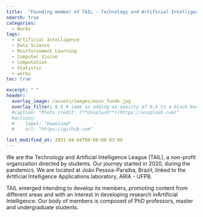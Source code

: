 ```yaml
---
title:  "Founding member of TAIL - Technology and Artificial Intelligence League, director of mathematics"
search: true
categories: 
  - Works
tags:
  - Artificial Intelligence
  - Data Science
  - Reinforcement Learning
  - Computer Vision
  - Computation
  - Statistic
  - works
toc: true

excerpt: " "
header:
  overlay_image: /assets/images/main_fundo.jpg
  overlay_filter: 0.5 # same as adding an opacity of 0.5 to a black background
  #caption: "Photo credit: [**Unsplash**](https://unsplash.com)"
  #actions:
  #  - label: "Download"
  #    url: "https://github.com"

last_modified_at: 2021-04-04T08:06:00-03:00
---
```


We are the Technology and Artificial Intelligence League (TAIL), a non-profit organization directed by students. Our journey started in 2020, during the pandemics. We are located at João Pessoa-Paraíba, Brazil, linked to the Artificial Intelligence Applications laboratory, ARIA - UFPB.

TAIL emerged intending to develop its members, promoting content from different areas and with an interest in developing research in ​​Artificial Intelligence. Our body of members is composed of PhD professors, master and undergraduate students.
